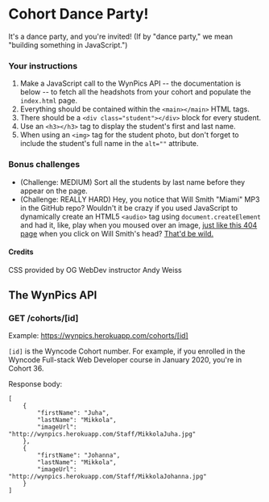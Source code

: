 # Cohort Dance Party!
It's a dance party, and you're invited! (If by "dance party," we mean "building something in JavaScript.")

### Your instructions
1. Make a JavaScript call to the WynPics API -- the documentation is below -- to fetch all the headshots from your cohort and populate the `index.html` page.
2. Everything should be contained within the `<main></main>` HTML tags.
3. There should be a `<div class="student"></div>` block for every student.
4. Use an `<h3></h3>` tag to display the student's first and last name.
5. When using an `<img>` tag for the student photo, but don't forget to include the student's full name in the `alt=""` attribute.

### Bonus challenges
 * (Challenge: MEDIUM) Sort all the students by last name before they appear on the page.
 * (Challenge: REALLY HARD) Hey, you notice that Will Smith "Miami" MP3 in the GitHub repo? Wouldn't it be crazy if you used JavaScript to dynamically create an HTML5 `<audio>` tag using `document.createElement` and had it, like, play when you moused over an image, [just like this 404 page](https://bluegg.co.uk/404) when you click on Will Smith's head? [That'd be wild.](https://css-tricks.com/play-sound-on-hover/)

#### Credits
CSS provided by OG WebDev instructor Andy Weiss

## The WynPics API
### GET /cohorts/[id]
Example: https://wynpics.herokuapp.com/cohorts/[id]

`[id]` is the Wyncode Cohort number. For example, if you enrolled in the Wyncode Full-stack Web Developer course in January 2020, you're in Cohort 36.

Response body:
```
[
    {
        "firstName": "Juha",
        "lastName": "Mikkola",
        "imageUrl": "http://wynpics.herokuapp.com/Staff/MikkolaJuha.jpg"
    },
    {
        "firstName": "Johanna",
        "lastName": "Mikkola",
        "imageUrl": "http://wynpics.herokuapp.com/Staff/MikkolaJohanna.jpg"
    }
]
```
